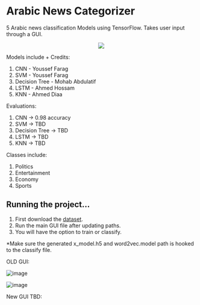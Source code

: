 # Arabic News Categorizer
5 Arabic news classification Models using TensorFlow. Takes user input through a GUI.

<div align="center">
  <img src="https://www.tensorflow.org/images/tf_logo_horizontal.png">
</div>

Models include + Credits:
1. CNN - Youssef Farag
2. SVM - Youssef Farag
3. Decision Tree - Mohab Abdulatif
4. LSTM - Ahmed Hossam
5. KNN - Ahmed Diaa

Evaluations:
1. CNN -> 0.98 accuracy
2. SVM -> TBD
3. Decision Tree -> TBD
4. LSTM -> TBD
5. KNN -> TBD

Classes include:
1. Politics
2. Entertainment
3. Economy
4. Sports

## Running the project...

1. First download the [dataset](https://drive.google.com/drive/folders/1tuUSgPN1fskJso1D9ZSOt7WVWg7dFouv?usp=share_link).
2. Run the main GUI file after updating paths.
3. You will have the option to train or classify.

*Make sure the generated x_model.h5 and word2vec.model path is hooked to the classify file.

OLD GUI:

![image](https://user-images.githubusercontent.com/88057098/235503436-7c7cac22-bd82-432e-b320-97785eb9f316.png)

![image](https://user-images.githubusercontent.com/88057098/235503401-9babce5d-ca53-48a3-abb9-0f7c7e6e9eb6.png)

New GUI TBD:
